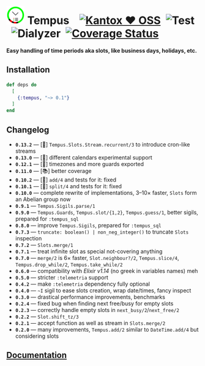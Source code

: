 # ![Tempus](https://raw.githubusercontent.com/am-kantox/tempus/master/stuff/tempus-48x48.png) Tempus    [![Kantox ❤ OSS](https://img.shields.io/badge/❤-kantox_oss-informational.svg)](https://kantox.com/)  ![Test](https://github.com/am-kantox/tempus/workflows/Test/badge.svg)  ![Dialyzer](https://github.com/am-kantox/tempus/workflows/Dialyzer/badge.svg)  [![Coverage Status](https://coveralls.io/repos/github/am-kantox/tempus/badge.svg?branch=master)](https://coveralls.io/github/am-kantox/tempus?branch=master)

**Easy handling of time periods aka slots, like business days, holidays, etc.**

## Installation

```elixir
def deps do
  [
    {:tempus, "~> 0.1"}
  ]
end
```

## Changelog
- **`0.13.2`** — [:tada:] `Tempus.Slots.Stream.recurrent/3` to introduce cron-like streams
- **`0.13.0`** — [:tada:] different calendars experimental support
- **`0.12.1`** — [:tada:] timezones and more guards exported
- **`0.11.0`** — [:books:] better coverage
- **`0.10.2`** — [:ant:] `add/4` and tests for it: fixed
- **`0.10.1`** — [:ant:] `split/4` and tests for it: fixed
- **`0.10.0`** — complete rewrite of implementations, 3–10× faster, `Slots` form an Abelian group now
- **`0.9.1`** — `Tempus.Sigils.parse/1`
- **`0.9.0`** — `Tempus.Guards`, `Tempus.slot/{1,2}`, `Tempus.guess/1`, better sigils, prepared for `:tempus_sql`
- **`0.8.0`** — improve `Tempus.Sigils`, prepared for `:tempus_sql`
- **`0.7.3`** — `truncate: boolean() | non_neg_integer()` to truncate `Slots` inspection
- **`0.7.2`** — `Slots.merge/1`
- **`0.7.1`** — treat infinite slot as special not-covering anything
- **`0.7.0`** — `merge/2` is 6× faster, `Slot.neighbour?/2`, `Tempus.slice/4`, `Tempus.drop_while/2`, `Tempus.take_while/2`
- **`0.6.0`** — compatibility with _Elixir v1.14_ (no greek in variables names) meh
- **`0.5.0`** — stricter `:telemetria` support
- **`0.4.2`** — make `:telemetria` dependency fully optional
- **`0.4.0`** — `~I` sigil to ease slots creation, wrap date/times, fancy inspect
- **`0.3.0`** — drastical performance improvements, benchmarks
- **`0.2.4`** — fixed bug when finding next free/busy for empty slots
- **`0.2.3`** — correctly handle empty slots in `next_busy/2`/`next_free/2`
- **`0.2.2`** — `Slot.shift_tz/3`
- **`0.2.1`** — accept function as well as stream in `Slots.merge/2`
- **`0.2.0`** — many improvements, `Tempus.add/2` similar to `DateTime.add/4` but considering slots

## [Documentation](https://hexdocs.pm/tempus)
